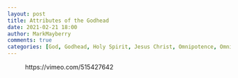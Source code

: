 ```yaml
---
layout: post
title: Attributes of the Godhead
date: 2021-02-21 18:00
author: MarkMayberry
comments: true
categories: [God, Godhead, Holy Spirit, Jesus Christ, Omnipotence, Omnipresence, Omniscience, Sermon]
---
```

<!-- wp:embed {"url":"https://vimeo.com/515427642","type":"video","providerNameSlug":"vimeo","responsive":true,"className":"wp-embed-aspect-4-3 wp-has-aspect-ratio"} -->
<figure class="wp-block-embed is-type-video is-provider-vimeo wp-block-embed-vimeo wp-embed-aspect-4-3 wp-has-aspect-ratio"><div class="wp-block-embed__wrapper">
https://vimeo.com/515427642
</div></figure>
<!-- /wp:embed -->
